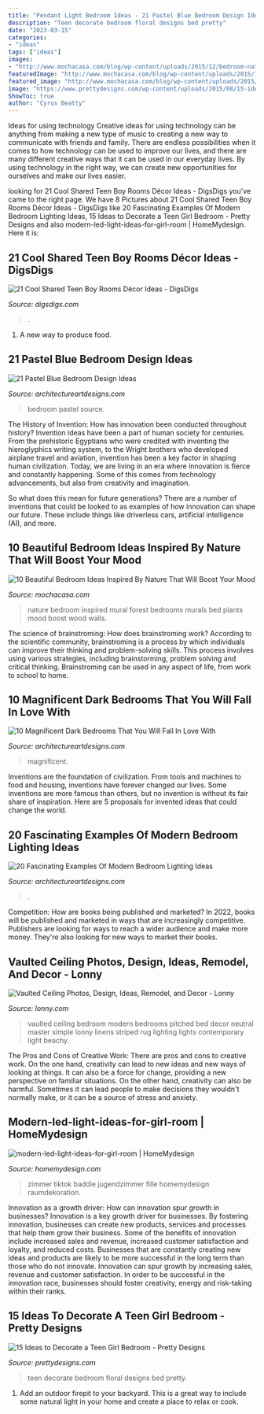 ```yaml
---
title: "Pendant Light Bedroom Ideas - 21 Pastel Blue Bedroom Design Ideas"
description: "Teen decorate bedroom floral designs bed pretty"
date: "2023-03-15"
categories:
- "ideas"
tags: ["ideas"]
images:
- "http://www.mochacasa.com/blog/wp-content/uploads/2015/12/bedroom-nature-forest-mural.jpg"
featuredImage: "http://www.mochacasa.com/blog/wp-content/uploads/2015/12/bedroom-nature-forest-mural.jpg"
featured_image: "http://www.mochacasa.com/blog/wp-content/uploads/2015/12/bedroom-nature-forest-mural.jpg"
image: "https://www.prettydesigns.com/wp-content/uploads/2015/08/15-ideas-to-decorate-a-teen-girl-bedroom6.jpg"
ShowToc: true
author: "Cyrus Beatty"
---
```



Ideas for using technology
Creative ideas for using technology can be anything from making a new type of music to creating a new way to communicate with friends and family. There are endless possibilities when it comes to how technology can be used to improve our lives, and there are many different creative ways that it can be used in our everyday lives. By using technology in the right way, we can create new opportunities for ourselves and make our lives easier.

	

		
looking for 21 Cool Shared Teen Boy Rooms Décor Ideas - DigsDigs you've came to the right page. We have 8 Pictures about 21 Cool Shared Teen Boy Rooms Décor Ideas - DigsDigs like 20 Fascinating Examples Of Modern Bedroom Lighting Ideas, 15 Ideas to Decorate a Teen Girl Bedroom - Pretty Designs and also modern-led-light-ideas-for-girl-room | HomeMydesign. Here it is:
		
    
## 21 Cool Shared Teen Boy Rooms Décor Ideas - DigsDigs

<img loading=lazy src="https://www.digsdigs.com/photos/cool-shared-teen-boy-rooms-decor-ideas-1.jpg" onerror="this.onerror=null;this.src='https://tse3.mm.bing.net/th?id=OIP.tBFWMzvjAI4siFnX_akvFQAAAA&amp;pid=15.1';" alt="21 Cool Shared Teen Boy Rooms Décor Ideas - DigsDigs">

_Source: digsdigs.com_

>. 

	

1. A new way to produce food.

    
## 21 Pastel Blue Bedroom Design Ideas

<img loading=lazy src="https://www.architectureartdesigns.com/wp-content/uploads/2015/05/725.jpg" onerror="this.onerror=null;this.src='https://tse1.mm.bing.net/th?id=OIP.X7ZxzRRiQm9xdyW1wPBbdAHaKd&amp;pid=15.1';" alt="21 Pastel Blue Bedroom Design Ideas">

_Source: architectureartdesigns.com_

>bedroom pastel source. 

	

The History of Invention: How has innovation been conducted throughout history?
Invention ideas have been a part of human society for centuries. From the prehistoric Egyptians who were credited with inventing the hieroglyphics writing system, to the Wright brothers who developed airplane travel and aviation, invention has been a key factor in shaping human civilization. 
Today, we are living in an era where innovation is fierce and constantly happening. Some of this comes from technology advancements, but also from creativity and imagination. 

So what does this mean for future generations? There are a number of inventions that could be looked to as examples of how innovation can shape our future. These include things like driverless cars, artificial intelligence (AI), and more.

    
## 10 Beautiful Bedroom Ideas Inspired By Nature That Will Boost Your Mood

<img loading=lazy src="http://www.mochacasa.com/blog/wp-content/uploads/2015/12/bedroom-nature-forest-mural.jpg" onerror="this.onerror=null;this.src='https://tse4.mm.bing.net/th?id=OIP.7LXNC1g24fHsx8LAkAYgLQHaLJ&amp;pid=15.1';" alt="10 Beautiful Bedroom Ideas Inspired By Nature That Will Boost Your Mood">

_Source: mochacasa.com_

>nature bedroom inspired mural forest bedrooms murals bed plants mood boost wood walls. 

	

The science of brainstroming: How does brainstroming work?
According to the scientific community, brainstroming is a process by which individuals can improve their thinking and problem-solving skills. This process involves using various strategies, including brainstorming, problem solving and critical thinking. Brainstroming can be used in any aspect of life, from work to school to home.

    
## 10 Magnificent Dark Bedrooms That You Will Fall In Love With

<img loading=lazy src="https://www.architectureartdesigns.com/wp-content/uploads/2018/09/8-2.jpg" onerror="this.onerror=null;this.src='https://tse1.mm.bing.net/th?id=OIP.q3MPmsWoYO2o1EsYrI9vQgHaE8&amp;pid=15.1';" alt="10 Magnificent Dark Bedrooms That You Will Fall In Love With">

_Source: architectureartdesigns.com_

>magnificent. 

	

Inventions are the foundation of civilization. From tools and machines to food and housing, inventions have forever changed our lives. Some inventions are more famous than others, but no invention is without its fair share of inspiration. Here are 5 proposals for invented ideas that could change the world.

    
## 20 Fascinating Examples Of Modern Bedroom Lighting Ideas

<img loading=lazy src="https://www.architectureartdesigns.com/wp-content/uploads/2015/06/1245.jpg" onerror="this.onerror=null;this.src='https://tse1.mm.bing.net/th?id=OIP.1Tr3bJQc5BFAju66dfFvrQHaE8&amp;pid=15.1';" alt="20 Fascinating Examples Of Modern Bedroom Lighting Ideas">

_Source: architectureartdesigns.com_

>. 

	

Competition: How are books being published and marketed?
In 2022, books will be published and marketed in ways that are increasingly competitive. Publishers are looking for ways to reach a wider audience and make more money. They're also looking for new ways to market their books.

    
## Vaulted Ceiling Photos, Design, Ideas, Remodel, And Decor - Lonny

<img loading=lazy src="http://www1.pictures.lonny.com/lo/wjRT_NUfK4Ex.jpg" onerror="this.onerror=null;this.src='https://tse2.mm.bing.net/th?id=OIP.9Nxny7DajhsfsNrSe-72ygHaLH&amp;pid=15.1';" alt="Vaulted Ceiling Photos, Design, Ideas, Remodel, and Decor - Lonny">

_Source: lonny.com_

>vaulted ceiling bedroom modern bedrooms pitched bed decor neutral master simple lonny linens striped rug lighting lights contemporary light beachy. 

	

The Pros and Cons of Creative Work:
There are pros and cons to creative work. On the one hand, creativity can lead to new ideas and new ways of looking at things. It can also be a force for change, providing a new perspective on familiar situations. On the other hand, creativity can also be harmful. Sometimes it can lead people to make decisions they wouldn't normally make, or it can be a source of stress and anxiety.

    
## Modern-led-light-ideas-for-girl-room | HomeMydesign

<img loading=lazy src="https://homemydesign.com/wp-content/uploads/2020/12/modern-led-light-ideas-for-girl-room.jpg" onerror="this.onerror=null;this.src='https://tse3.mm.bing.net/th?id=OIP.d15oQIq6UwSVWkQ_K5oI5wHaKB&amp;pid=15.1';" alt="modern-led-light-ideas-for-girl-room | HomeMydesign">

_Source: homemydesign.com_

>zimmer tiktok baddie jugendzimmer fille homemydesign raumdekoration. 

	

Innovation as a growth driver: How can innovation spur growth in businesses?
Innovation is a key growth driver for businesses. By fostering innovation, businesses can create new products, services and processes that help them grow their business. Some of the benefits of innovation include increased sales and revenue, increased customer satisfaction and loyalty, and reduced costs.
Businesses that are constantly creating new ideas and products are likely to be more successful in the long term than those who do not innovate. Innovation can spur growth by increasing sales, revenue and customer satisfaction. In order to be successful in the innovation race, businesses should foster creativity, energy and risk-taking within their ranks.

    
## 15 Ideas To Decorate A Teen Girl Bedroom - Pretty Designs

<img loading=lazy src="https://www.prettydesigns.com/wp-content/uploads/2015/08/15-ideas-to-decorate-a-teen-girl-bedroom6.jpg" onerror="this.onerror=null;this.src='https://tse1.mm.bing.net/th?id=OIP.yObCQrTuKP5rQlrc9j0JTgHaJ4&amp;pid=15.1';" alt="15 Ideas to Decorate a Teen Girl Bedroom - Pretty Designs">

_Source: prettydesigns.com_

>teen decorate bedroom floral designs bed pretty. 

	

1. Add an outdoor firepit to your backyard. This is a great way to include some natural light in your home and create a place to relax or cook. 

